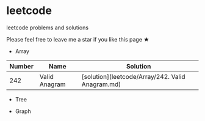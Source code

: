 # leetcode
leetcode problems and solutions

Please feel free to leave me a star if you like this page ★

* Array

|Number |Name |Solution |
|-------|-----|---------|
|242    |Valid Anagram|[solution](leetcode/Array/242. Valid Anagram.md)|

* Tree

* Graph
